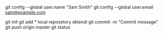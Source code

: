 git config --global user.name "Sam Smith"
git config --global user.email sam@example.com 

	
git init
git add * local reposetory eklendi
git commit -m "Commit message" 
git push origin master
git status
